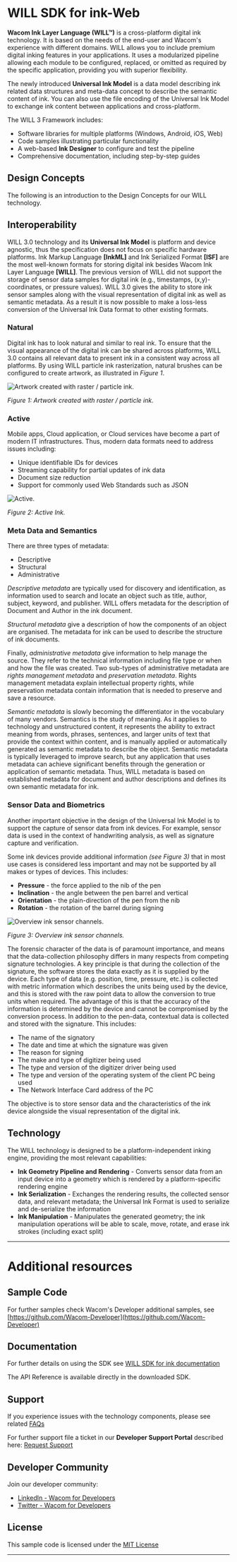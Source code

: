 # WILL SDK for ink-Web

**Wacom Ink Layer Language (WILL™)** is a cross-platform digital ink technology.
It is based on the needs of the end-user and Wacom's experience with different domains.
WILL allows you to include premium digital inking features in your applications.
It uses a modularized pipeline allowing each module to be configured, replaced, or omitted as required by the specific application, providing you with superior flexibility.

The newly introduced **Universal Ink Model** is a data model describing ink related data structures and meta-data concept to describe the semantic content of ink.
You can also use the file encoding of the Universal Ink Model to exchange ink content between applications and cross-platform.

The WILL 3 Framework includes:

* Software libraries for multiple platforms (Windows, Android, iOS, Web)
* Code samples illustrating particular functionality
* A web-based **Ink Designer** to configure and test the pipeline
* Comprehensive documentation, including step-by-step guides

## Design Concepts
The following is an introduction to the Design Concepts for our WILL technology.

## Interoperability
WILL 3.0 technology and its **Universal Ink Model** is platform and device agnostic, thus the specification does not focus on specific hardware platforms.
Ink Markup Language **[InkML]** and Ink Serialized Format **[ISF]** are the most well-known formats for storing digital ink besides Wacom Ink Layer Language **[WILL]**.
The previous version of WILL did not support the storage of sensor data samples for digital ink (e.g., timestamps, (x,y)-coordinates, or pressure values).
WILL 3.0 gives the ability to store ink sensor samples along with the visual representation of digital ink as well as semantic metadata.
As a result it is now possible to make a loss-less conversion of the Universal Ink Data format to other existing formats.


### Natural
Digital ink has to look natural and similar to real ink.
To ensure that the visual appearance of the digital ink can be shared across platforms, WILL 3.0 contains all relevant data to present ink in a consistent way across all platforms.
By using WILL particle ink rasterization, natural brushes can be configured to create artwork, as illustrated in *Figure 1*.

![Artwork created with raster / particle ink.](media/overview_artwork.png)

*Figure 1: Artwork created with raster / particle ink.*

### Active
Mobile apps, Cloud application, or Cloud services have become a part of modern IT infrastructures.
Thus, modern data formats need to address issues including:

* Unique identifiable IDs for devices
* Streaming capability for partial updates of ink data
* Document size reduction
* Support for commonly used Web Standards such as JSON

![Active.](media/overview_active.png)

*Figure 2: Active Ink.*

### Meta Data and Semantics
There are three types of metadata:

- Descriptive
- Structural
- Administrative

*Descriptive metadata* are typically used for discovery and identification, as information used to search and locate an object such as title, author, subject, keyword, and publisher.
WILL offers metadata for the description of Document and Author in the ink document.

*Structural metadata* give a description of how the components of an object are organised.
The metadata for ink can be used to describe the structure of ink documents.

Finally, *administrative metadata* give information to help manage the source.
They refer to the technical information including file type or when and how the file was created.
Two sub-types of administrative metadata are *rights management metadata* and *preservation metadata*.
Rights management metadata explain intellectual property rights, while preservation metadata contain information that is needed to preserve and save a resource.

*Semantic metadata* is slowly becoming the differentiator in the vocabulary of many vendors.
Semantics is the study of meaning.
As it applies to technology and unstructured content, it represents the ability to extract meaning from words, phrases, sentences, and larger units of text that provide the context within content, and is manually applied or automatically generated as semantic metadata to describe the object.
Semantic metadata is typically leveraged to improve search, but any application that uses metadata can achieve significant benefits through the generation or application of semantic metadata.
Thus, WILL metadata is based on established metadata for document and author descriptions and defines its own semantic metadata for ink.

### Sensor Data and Biometrics
Another important objective in the design of the Universal Ink Model is to support the capture of sensor data from ink devices.
For example, sensor data is used in the context of handwriting analysis, as well as signature capture and verification.

Some ink devices provide additional information *(see Figure 3)* that in most use cases is considered less important and may not be supported by all makes or types of devices.
This includes:

* **Pressure** - the force applied to the nib of the pen
* **Inclination** - the angle between the pen barrel and vertical
* **Orientation** - the plain-direction of the pen from the nib
* **Rotation** - the rotation of the barrel during signing

![Overview ink sensor channels.](media/overview_ink_device_sensor_channels.png)

*Figure 3: Overview ink sensor channels.*

The forensic character of the data is of paramount importance, and means that the data-collection philosophy differs in many respects from competing signature technologies.
A key principle is that during the collection of the signature, the software stores the data exactly as it is supplied by the device.
Each type of data (e.g. position, time, pressure, etc.) is collected with metric information which describes the units being used by the device, and this is stored with the raw point data to allow the conversion to true units when required.
The advantage of this is that the accuracy of the information is determined by the device and cannot be compromised by the conversion process.
In addition to the pen-data, contextual data is collected and stored with the signature.
This includes:

* The name of the signatory
* The date and time at which the signature was given
* The reason for signing
* The make and type of digitizer being used
* The type and version of the digitizer driver being used
* The type and version of the operating system of the client PC being used
* The Network Interface Card address of the PC

The objective is to store sensor data and the characteristics of the ink device alongside the visual representation of the digital ink.

## Technology
The WILL technology is designed to be a platform-independent inking engine, providing the most relevant capabilities:

- **Ink Geometry Pipeline and Rendering** - Converts sensor data from an input device into a geometry which is rendered by a platform-specific rendering engine
- **Ink Serialization** - Exchanges the rendering results, the collected sensor data, and relevant metadata; the Universal Ink Format is used to serialize and de-serialize the information
- **Ink Manipulation** - Manipulates the generated geometry; the ink manipulation operations will be able to scale, move, rotate, and erase ink strokes (including exact split)


---

# Additional resources

## Sample Code
For further samples check Wacom's Developer additional samples, see [https://github.com/Wacom-Developer](https://github.com/Wacom-Developer)

## Documentation
For further details on using the SDK see [WILL SDK for ink documentation](http://developer-docs.wacom.com/sdk-for-ink/)

The API Reference is available directly in the downloaded SDK.

## Support
If you experience issues with the technology components, please see related [FAQs](http://developer-docs.wacom.com/faqs)

For further support file a ticket in our **Developer Support Portal** described here: [Request Support](http://developer-docs.wacom.com/faqs/docs/q-support/support)

## Developer Community
Join our developer community:

- [LinkedIn - Wacom for Developers](https://www.linkedin.com/company/wacom-for-developers/)
- [Twitter - Wacom for Developers](https://twitter.com/Wacomdevelopers)

## License
This sample code is licensed under the [MIT License](https://choosealicense.com/licenses/mit/)

---
